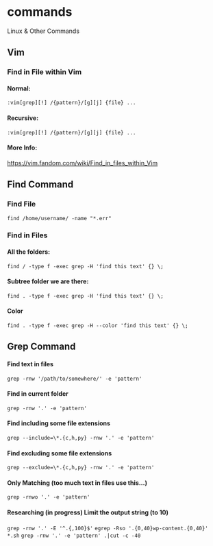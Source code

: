 # commands
Linux &amp; Other Commands


## Vim

### Find in File within Vim

#### Normal:
`:vim[grep][!] /{pattern}/[g][j] {file} ...`
#### Recursive:
`:vim[grep][!] /{pattern}/[g][j] {file} ...`
#### More Info:
https://vim.fandom.com/wiki/Find_in_files_within_Vim
 

## Find Command

### Find File
`find /home/username/ -name "*.err"`

### Find in Files

#### All the folders:
`find / -type f -exec grep -H 'find this text' {} \;`

#### Subtree folder we are there:
`find . -type f -exec grep -H 'find this text' {} \;`

#### Color
`find . -type f -exec grep -H --color 'find this text' {} \;`

## Grep Command 

#### Find text in files
`grep -rnw '/path/to/somewhere/' -e 'pattern'`

#### Find in current folder
`grep -rnw '.' -e 'pattern'`

#### Find including some file extensions
`grep --include=\*.{c,h,py} -rnw '.' -e 'pattern'`

#### Find excluding some file extensions
`grep --exclude=\*.{c,h,py} -rnw '.' -e 'pattern'`

#### Only Matching (too much text in files use this...)
`grep -rnwo '.' -e 'pattern'`

#### Researching (in progress) Limit the output string (to 10)
`grep -rnw '.' -E '^.{,100}$'`
`egrep -Rso '.{0,40}wp-content.{0,40}' *.sh`
`grep -rnw '.' -e 'pattern' .|cut -c -40`



